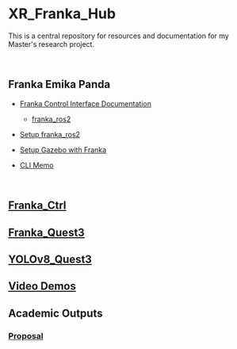 # XR_Franka_Hub

This is a central repository for resources and documentation for my Master's research project.

<br>

## Franka Emika Panda

- [Franka Control Interface Documentation](https://frankaemika.github.io/docs/index.html)
  - [franka_ros2](https://frankaemika.github.io/docs/franka_ros2.html)

- [Setup franka_ros2](docs/franka/franka_ros2.md)

- [Setup Gazebo with Franka](docs/franka/gazebo.md)

- [CLI Memo](docs/franka/cli.md)

<br>

## [Franka_Ctrl](https://github.com/LOOP115/franka_ctrl)



## [Franka_Quest3](https://github.com/LOOP115/Franka_Quest3)



## [YOLOv8_Quest3](https://github.com/LOOP115/YOLOv8_Quest3)



## [Video Demos](https://www.youtube.com/playlist?list=PLGZ6M30GmbVM7x_OCORl0q7Z4LuDY4KiY)



## Academic Outputs

### [Proposal](docs//proposal/proposal.pdf)

